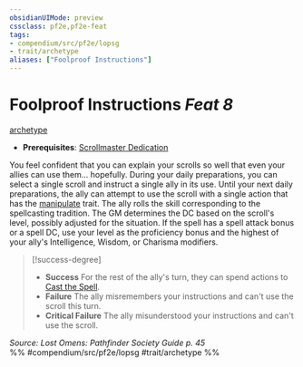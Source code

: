 ```yaml
---
obsidianUIMode: preview
cssclass: pf2e,pf2e-feat
tags:
- compendium/src/pf2e/lopsg
- trait/archetype
aliases: ["Foolproof Instructions"]
---
```

# Foolproof Instructions  *Feat 8*  
[archetype](/rules/traits/archetype.md)  

- **Prerequisites**: [Scrollmaster Dedication](/compendium/feats/scrollmaster-dedication-locg.md)

You feel confident that you can explain your scrolls so well that even your allies can use them... hopefully. During your daily preparations, you can select a single scroll and instruct a single ally in its use. Until your next daily preparations, the ally can attempt to use the scroll with a single action that has the [manipulate](/rules/traits/manipulate.md) trait. The ally rolls the skill corresponding to the spellcasting tradition. The GM determines the DC based on the scroll's level, possibly adjusted for the situation. If the spell has a spell attack bonus or a spell DC, use your level as the proficiency bonus and the highest of your ally's Intelligence, Wisdom, or Charisma modifiers.

> [!success-degree] 
> - **Success** For the rest of the ally's turn, they can spend actions to [Cast the Spell](/rules/actions/cast-a-spell.md).
> - **Failure** The ally misremembers your instructions and can't use the scroll this turn.
> - **Critical Failure** The ally misunderstood your instructions and can't use the scroll.

*Source: Lost Omens: Pathfinder Society Guide p. 45*  
%% #compendium/src/pf2e/lopsg #trait/archetype %%